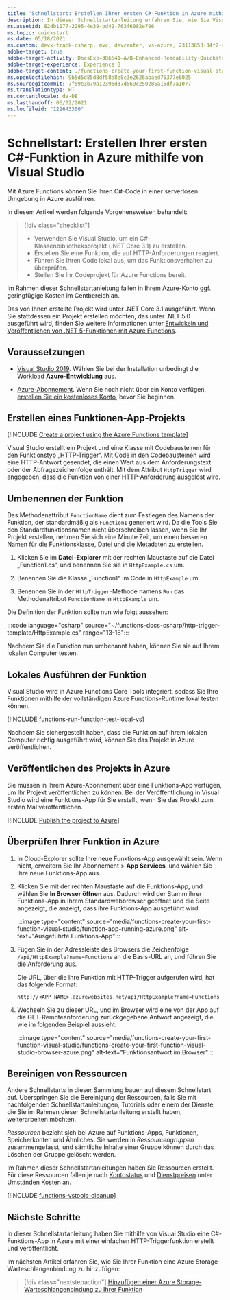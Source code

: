 ```yaml
---
title: 'Schnellstart: Erstellen Ihrer ersten C#-Funktion in Azure mithilfe von Visual Studio'
description: In dieser Schnellstartanleitung erfahren Sie, wie Sie Visual Studio verwenden, um eine durch C#-HTTP ausgelöste Funktion für Azure Functions zu erstellen und zu veröffentlichen, die unter .NET Core 3.1 ausgeführt wird.
ms.assetid: 82db1177-2295-4e39-bd42-763f6082e796
ms.topic: quickstart
ms.date: 05/18/2021
ms.custom: devx-track-csharp, mvc, devcenter, vs-azure, 23113853-34f2-4f, contperf-fy21q3-portal
adobe-target: true
adobe-target-activity: DocsExp–386541–A/B–Enhanced-Readability-Quickstarts–2.19.2021
adobe-target-experience: Experience B
adobe-target-content: ./functions-create-your-first-function-visual-studio-uiex
ms.openlocfilehash: 9b5d5d85d8df58a8e8c3e2626abaed75377e6025
ms.sourcegitcommit: 7f59e3b79a12395d37d569c250285a15df7a1077
ms.translationtype: HT
ms.contentlocale: de-DE
ms.lasthandoff: 06/02/2021
ms.locfileid: "122643300"
---
```

# <a name="quickstart-create-your-first-c-function-in-azure-using-visual-studio"></a>Schnellstart: Erstellen Ihrer ersten C#-Funktion in Azure mithilfe von Visual Studio

Mit Azure Functions können Sie Ihren C#-Code in einer serverlosen Umgebung in Azure ausführen. 

In diesem Artikel werden folgende Vorgehensweisen behandelt:

> [!div class="checklist"]
> * Verwenden Sie Visual Studio, um ein C#-Klassenbibliotheksprojekt (.NET Core 3.1) zu erstellen.
> * Erstellen Sie eine Funktion, die auf HTTP-Anforderungen reagiert. 
> * Führen Sie Ihren Code lokal aus, um das Funktionsverhalten zu überprüfen.
> * Stellen Sie Ihr Codeprojekt für Azure Functions bereit. 
 
Im Rahmen dieser Schnellstartanleitung fallen in Ihrem Azure-Konto ggf. geringfügige Kosten im Centbereich an.
 
Das von Ihnen erstellte Projekt wird unter .NET Core 3.1 ausgeführt. Wenn Sie stattdessen ein Projekt erstellen möchten, das unter .NET 5.0 ausgeführt wird, finden Sie weitere Informationen unter [Entwickeln und Veröffentlichen von .NET 5-Funktionen mit Azure Functions](dotnet-isolated-process-developer-howtos.md).

## <a name="prerequisites"></a>Voraussetzungen

+ [Visual Studio 2019](https://azure.microsoft.com/downloads/). Wählen Sie bei der Installation unbedingt die Workload **Azure-Entwicklung** aus. 

+ [Azure-Abonnement](../guides/developer/azure-developer-guide.md#understanding-accounts-subscriptions-and-billing). Wenn Sie noch nicht über ein Konto verfügen, [erstellen Sie ein kostenloses Konto](https://azure.microsoft.com/free/dotnet/), bevor Sie beginnen.

## <a name="create-a-function-app-project"></a>Erstellen eines Funktionen-App-Projekts

[!INCLUDE [Create a project using the Azure Functions template](../../includes/functions-vstools-create.md)]

Visual Studio erstellt ein Projekt und eine Klasse mit Codebausteinen für den Funktionstyp „HTTP-Trigger“. Mit Code in den Codebausteinen wird eine HTTP-Antwort gesendet, die einen Wert aus dem Anforderungstext oder der Abfragezeichenfolge enthält. Mit dem Attribut `HttpTrigger` wird angegeben, dass die Funktion von einer HTTP-Anforderung ausgelöst wird. 

## <a name="rename-the-function"></a>Umbenennen der Funktion

Das Methodenattribut `FunctionName` dient zum Festlegen des Namens der Funktion, der standardmäßig als `Function1` generiert wird. Da die Tools Sie den Standardfunktionsnamen nicht überschreiben lassen, wenn Sie Ihr Projekt erstellen, nehmen Sie sich eine Minute Zeit, um einen besseren Namen für die Funktionsklasse, Datei und die Metadaten zu erstellen.

1. Klicken Sie im **Datei-Explorer** mit der rechten Maustaste auf die Datei „Function1.cs“, und benennen Sie sie in `HttpExample.cs` um.

1. Benennen Sie die Klasse „Function1“ im Code in `HttpExample` um.

1. Benennen Sie in der `HttpTrigger`-Methode namens `Run` das Methodenattribut `FunctionName` in `HttpExample` um. 

Die Definition der Funktion sollte nun wie folgt aussehen:

:::code language="csharp" source="~/functions-docs-csharp/http-trigger-template/HttpExample.cs" range="13-18"::: 
 
Nachdem Sie die Funktion nun umbenannt haben, können Sie sie auf Ihrem lokalen Computer testen.

## <a name="run-the-function-locally"></a>Lokales Ausführen der Funktion

Visual Studio wird in Azure Functions Core Tools integriert, sodass Sie Ihre Funktionen mithilfe der vollständigen Azure Functions-Runtime lokal testen können.  

[!INCLUDE [functions-run-function-test-local-vs](../../includes/functions-run-function-test-local-vs.md)]

Nachdem Sie sichergestellt haben, dass die Funktion auf Ihrem lokalen Computer richtig ausgeführt wird, können Sie das Projekt in Azure veröffentlichen.

## <a name="publish-the-project-to-azure"></a>Veröffentlichen des Projekts in Azure

Sie müssen in Ihrem Azure-Abonnement über eine Funktions-App verfügen, um Ihr Projekt veröffentlichen zu können. Bei der Veröffentlichung in Visual Studio wird eine Funktions-App für Sie erstellt, wenn Sie das Projekt zum ersten Mal veröffentlichen.

[!INCLUDE [Publish the project to Azure](../../includes/functions-vstools-publish.md)]

## <a name="verify-your-function-in-azure"></a>Überprüfen Ihrer Funktion in Azure

1. In Cloud-Explorer sollte Ihre neue Funktions-App ausgewählt sein. Wenn nicht, erweitern Sie Ihr Abonnement > **App Services**, und wählen Sie Ihre neue Funktions-App aus.

1. Klicken Sie mit der rechten Maustaste auf die Funktions-App, und wählen Sie **In Browser öffnen** aus. Dadurch wird der Stamm ihrer Funktions-App in Ihrem Standardwebbrowser geöffnet und die Seite angezeigt, die anzeigt, dass ihre Funktions-App ausgeführt wird. 

    :::image type="content" source="media/functions-create-your-first-function-visual-studio/function-app-running-azure.png" alt-text="Ausgeführte Funktions-App":::

1. Fügen Sie in der Adressleiste des Browsers die Zeichenfolge `/api/HttpExample?name=Functions` an die Basis-URL an, und führen Sie die Anforderung aus.

    Die URL, über die Ihre Funktion mit HTTP-Trigger aufgerufen wird, hat das folgende Format:

    `http://<APP_NAME>.azurewebsites.net/api/HttpExample?name=Functions`

1. Wechseln Sie zu dieser URL, und im Browser wird eine von der App auf die GET-Remoteanforderung zurückgegebene Antwort angezeigt, die wie im folgenden Beispiel aussieht:

    :::image type="content" source="media/functions-create-your-first-function-visual-studio/functions-create-your-first-function-visual-studio-browser-azure.png" alt-text="Funktionsantwort im Browser":::

## <a name="clean-up-resources"></a>Bereinigen von Ressourcen

Andere Schnellstarts in dieser Sammlung bauen auf diesem Schnellstart auf. Überspringen Sie die Bereinigung der Ressourcen, falls Sie mit nachfolgenden Schnellstartanleitungen, Tutorials oder einem der Dienste, die Sie im Rahmen dieser Schnellstartanleitung erstellt haben, weiterarbeiten möchten.

*Ressourcen* bezieht sich bei Azure auf Funktions-Apps, Funktionen, Speicherkonten und Ähnliches. Sie werden in *Ressourcengruppen* zusammengefasst, und sämtliche Inhalte einer Gruppe können durch das Löschen der Gruppe gelöscht werden. 

Im Rahmen dieser Schnellstartanleitungen haben Sie Ressourcen erstellt. Für diese Ressourcen fallen je nach [Kontostatus](https://azure.microsoft.com/account/) und [Dienstpreisen](https://azure.microsoft.com/pricing/) unter Umständen Kosten an. 

[!INCLUDE [functions-vstools-cleanup](../../includes/functions-vstools-cleanup.md)]

## <a name="next-steps"></a>Nächste Schritte

In dieser Schnellstartanleitung haben Sie mithilfe von Visual Studio eine C#-Funktions-App in Azure mit einer einfachen HTTP-Triggerfunktion erstellt und veröffentlicht. 

Im nächsten Artikel erfahren Sie, wie Sie Ihrer Funktion eine Azure Storage-Warteschlangenbindung zu hinzufügen:
> [!div class="nextstepaction"]
> [Hinzufügen einer Azure Storage-Warteschlangenbindung zu Ihrer Funktion](functions-add-output-binding-storage-queue-vs.md)

